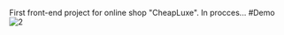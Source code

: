 First front-end project for online shop "CheapLuxe".
In procces...
#Demo
![2](https://user-images.githubusercontent.com/75179050/168051299-e74a97d1-9671-44a1-b705-6ba052337e3f.jpg)

